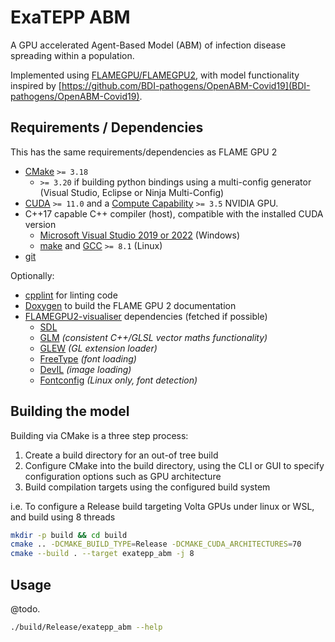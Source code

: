 # ExaTEPP ABM 

A GPU accelerated Agent-Based Model (ABM) of infection disease spreading within a population. 

Implemented using [FLAMEGPU/FLAMEGPU2](https://github.com/FLAMEGPU/FLAMEGPU2), with model functionality inspired by [https://github.com/BDI-pathogens/OpenABM-Covid19](BDI-pathogens/OpenABM-Covid19).

## Requirements / Dependencies

This has the same requirements/dependencies as FLAME GPU 2

+ [CMake](https://cmake.org/download/) `>= 3.18`
  + `>= 3.20` if building python bindings using a multi-config generator (Visual Studio, Eclipse or Ninja Multi-Config)
+ [CUDA](https://developer.nvidia.com/cuda-downloads) `>= 11.0` and a [Compute Capability](https://developer.nvidia.com/cuda-gpus) `>= 3.5` NVIDIA GPU.
+ C++17 capable C++ compiler (host), compatible with the installed CUDA version
  + [Microsoft Visual Studio 2019 or 2022](https://visualstudio.microsoft.com/) (Windows)
  + [make](https://www.gnu.org/software/make/) and [GCC](https://gcc.gnu.org/) `>= 8.1` (Linux)
+ [git](https://git-scm.com/)

Optionally:

+ [cpplint](https://github.com/cpplint/cpplint) for linting code
+ [Doxygen](http://www.doxygen.nl/) to build the FLAME GPU 2 documentation
+ [FLAMEGPU2-visualiser](https://github.com/FLAMEGPU/FLAMEGPU2-visualiser) dependencies (fetched if possible)
  + [SDL](https://www.libsdl.org/)
  + [GLM](http://glm.g-truc.net/) *(consistent C++/GLSL vector maths functionality)*
  + [GLEW](http://glew.sourceforge.net/) *(GL extension loader)*
  + [FreeType](http://www.freetype.org/)  *(font loading)*
  + [DevIL](http://openil.sourceforge.net/)  *(image loading)*
  + [Fontconfig](https://www.fontconfig.org/)  *(Linux only, font detection)*

## Building the model

Building via CMake is a three step process:

1. Create a build directory for an out-of tree build
2. Configure CMake into the build directory, using the CLI or GUI to specify configuration options such as GPU architecture
3. Build compilation targets using the configured build system

i.e. To configure a Release build targeting Volta GPUs under linux or WSL, and build using 8 threads

```bash
mkdir -p build && cd build
cmake .. -DCMAKE_BUILD_TYPE=Release -DCMAKE_CUDA_ARCHITECTURES=70
cmake --build . --target exatepp_abm -j 8
```

## Usage

@todo.

```bash
./build/Release/exatepp_abm --help
```
